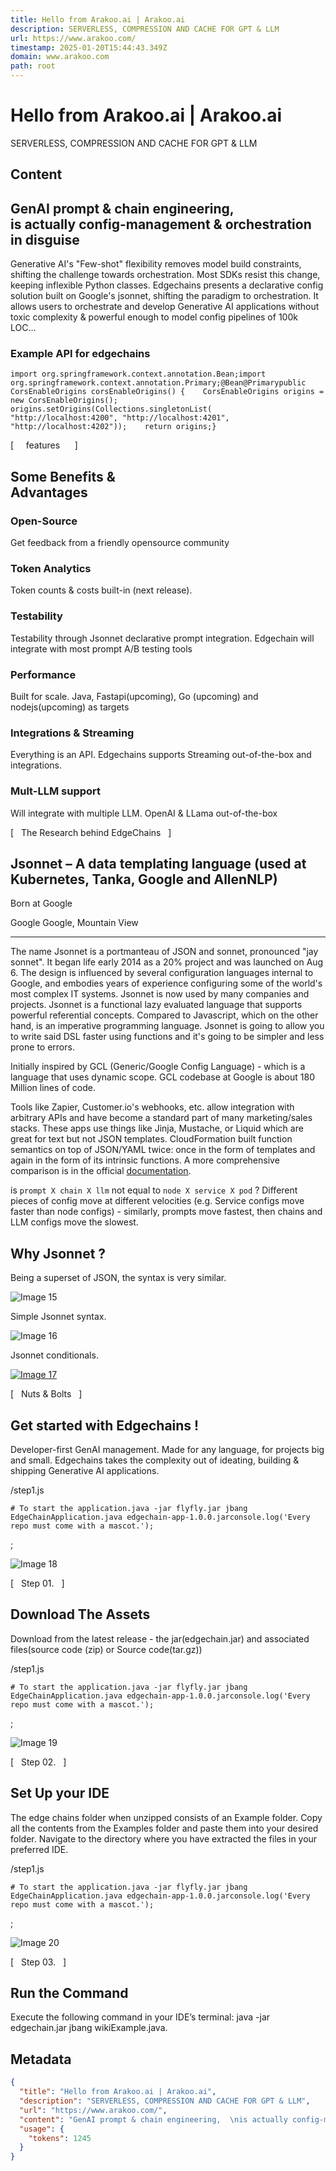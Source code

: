 ```yaml
---
title: Hello from Arakoo.ai | Arakoo.ai
description: SERVERLESS, COMPRESSION AND CACHE FOR GPT & LLM
url: https://www.arakoo.com/
timestamp: 2025-01-20T15:44:43.349Z
domain: www.arakoo.com
path: root
---
```


# Hello from Arakoo.ai | Arakoo.ai


SERVERLESS, COMPRESSION AND CACHE FOR GPT & LLM


## Content

GenAI prompt & chain engineering,  
is actually config-management & orchestration in disguise
---------------------------------------------------------------------------------------------

Generative AI's "Few-shot" flexibility removes model build constraints, shifting the challenge towards orchestration. Most SDKs resist this change, keeping inflexible Python classes. Edgechains presents a declarative config solution built on Google's jsonnet, shifting the paradigm to orchestration. It allows users to orchestrate and develop Generative AI applications without toxic complexity & powerful enough to model config pipelines of 100k LOC...

[](https://github.com/arakoodev/edgechains)

### Example API for edgechains  

```
import org.springframework.context.annotation.Bean;import org.springframework.context.annotation.Primary;@Bean@Primarypublic CorsEnableOrigins corsEnableOrigins() {    CorsEnableOrigins origins = new CorsEnableOrigins();    origins.setOrigins(Collections.singletonList(        "http://localhost:4200", "http://localhost:4201", "http://localhost:4202"));    return origins;}
```

\[     features      \]

Some Benefits &  
Advantages
----------------------------

### Open-Source

Get feedback from a friendly opensource community

### Token Analytics

Token counts & costs built-in (next release).

### Testability

Testability through Jsonnet declarative prompt integration. Edgechain will integrate with most prompt A/B testing tools

### Performance

Built for scale. Java, Fastapi(upcoming), Go (upcoming) and nodejs(upcoming) as targets

### Integrations & Streaming

Everything is an API. Edgechains supports Streaming out-of-the-box and integrations.

### Mult-LLM support

Will integrate with multiple LLM. OpenAI & LLama out-of-the-box

\[   The Research behind EdgeChains   \]

Jsonnet – A data templating language (used at Kubernetes, Tanka, Google and AllenNLP)
-------------------------------------------------------------------------------------

Born at Google

Google Google, Mountain View

* * *

The name Jsonnet is a portmanteau of JSON and sonnet, pronounced "jay sonnet". It began life early 2014 as a 20% project and was launched on Aug 6. The design is influenced by several configuration languages internal to Google, and embodies years of experience configuring some of the world's most complex IT systems. Jsonnet is now used by many companies and projects. Jsonnet is a functional lazy evaluated language that supports powerful referential concepts. Compared to Javascript, which on the other hand, is an imperative programming language. Jsonnet is going to allow you to write said DSL faster using functions and it's going to be simpler and less prone to errors.

Initially inspired by GCL (Generic/Google Config Language) - which is a language that uses dynamic scope. GCL codebase at Google is about 180 Million lines of code.

Tools like Zapier, Customer.io's webhooks, etc. allow integration with arbitrary APIs and have become a standard part of many marketing/sales stacks. These apps use things like Jinja, Mustache, or Liquid which are great for text but not JSON templates. CloudFormation built function semantics on top of JSON/YAML twice: once in the form of templates and again in the form of its intrinsic functions. A more comprehensive comparison is in the official [documentation](https://jsonnet.org/articles/comparisons.html).

is `prompt X chain X llm` not equal to `node X service X pod` ? Different pieces of config move at different velocities (e.g. Service configs move faster than node configs) - similarly, prompts move fastest, then chains and LLM configs move the slowest.

Why Jsonnet ?
-------------

Being a superset of JSON, the syntax is very similar.

![Image 15](https://www.arakoo.com/svg/research/jsonnet1.png)

Simple Jsonnet syntax.

![Image 16](https://www.arakoo.com/svg/research/jsonnet-conditional.png)

Jsonnet conditionals.

[![Image 17](https://www.arakoo.com/svg/research/read.svg)](https://jsonnet.org/)

\[   Nuts & Bolts   \]

Get started with Edgechains !
-----------------------------

Developer-first GenAI management. Made for any language, for projects big and small. Edgechains takes the complexity out of ideating, building & shipping Generative AI applications.

/step1.js

```
# To start the application.java -jar flyfly.jar jbang EdgeChainApplication.java edgechain-app-1.0.0.jarconsole.log('Every repo must come with a mascot.');
```

;

![Image 18](https://www.arakoo.com/svg/howTo/center-line.svg)

\[   Step 01.   \]

Download The Assets
-------------------

Download from the latest release - the jar(edgechain.jar) and associated files(source code (zip) or Source code(tar.gz))

/step1.js

```
# To start the application.java -jar flyfly.jar jbang EdgeChainApplication.java edgechain-app-1.0.0.jarconsole.log('Every repo must come with a mascot.');
```

;

![Image 19](https://www.arakoo.com/svg/howTo/center-line.svg)

\[   Step 02.   \]

Set Up your IDE
---------------

The edge chains folder when unzipped consists of an Example folder. Copy all the contents from the Examples folder and paste them into your desired folder. Navigate to the directory where you have extracted the files in your preferred IDE.

/step1.js

```
# To start the application.java -jar flyfly.jar jbang EdgeChainApplication.java edgechain-app-1.0.0.jarconsole.log('Every repo must come with a mascot.');
```

;

![Image 20](https://www.arakoo.com/svg/howTo/center-line.svg)

\[   Step 03.   \]

Run the Command
---------------

Execute the following command in your IDE’s terminal: java -jar edgechain.jar jbang wikiExample.java.

## Metadata

```json
{
  "title": "Hello from Arakoo.ai | Arakoo.ai",
  "description": "SERVERLESS, COMPRESSION AND CACHE FOR GPT & LLM",
  "url": "https://www.arakoo.com/",
  "content": "GenAI prompt & chain engineering,  \nis actually config-management & orchestration in disguise\n---------------------------------------------------------------------------------------------\n\nGenerative AI's \"Few-shot\" flexibility removes model build constraints, shifting the challenge towards orchestration. Most SDKs resist this change, keeping inflexible Python classes. Edgechains presents a declarative config solution built on Google's jsonnet, shifting the paradigm to orchestration. It allows users to orchestrate and develop Generative AI applications without toxic complexity & powerful enough to model config pipelines of 100k LOC...\n\n[](https://github.com/arakoodev/edgechains)\n\n### Example API for edgechains  \n\n```\nimport org.springframework.context.annotation.Bean;import org.springframework.context.annotation.Primary;@Bean@Primarypublic CorsEnableOrigins corsEnableOrigins() {    CorsEnableOrigins origins = new CorsEnableOrigins();    origins.setOrigins(Collections.singletonList(        \"http://localhost:4200\", \"http://localhost:4201\", \"http://localhost:4202\"));    return origins;}\n```\n\n\\[     features      \\]\n\nSome Benefits &  \nAdvantages\n----------------------------\n\n### Open-Source\n\nGet feedback from a friendly opensource community\n\n### Token Analytics\n\nToken counts & costs built-in (next release).\n\n### Testability\n\nTestability through Jsonnet declarative prompt integration. Edgechain will integrate with most prompt A/B testing tools\n\n### Performance\n\nBuilt for scale. Java, Fastapi(upcoming), Go (upcoming) and nodejs(upcoming) as targets\n\n### Integrations & Streaming\n\nEverything is an API. Edgechains supports Streaming out-of-the-box and integrations.\n\n### Mult-LLM support\n\nWill integrate with multiple LLM. OpenAI & LLama out-of-the-box\n\n\\[   The Research behind EdgeChains   \\]\n\nJsonnet – A data templating language (used at Kubernetes, Tanka, Google and AllenNLP)\n-------------------------------------------------------------------------------------\n\nBorn at Google\n\nGoogle Google, Mountain View\n\n* * *\n\nThe name Jsonnet is a portmanteau of JSON and sonnet, pronounced \"jay sonnet\". It began life early 2014 as a 20% project and was launched on Aug 6. The design is influenced by several configuration languages internal to Google, and embodies years of experience configuring some of the world's most complex IT systems. Jsonnet is now used by many companies and projects. Jsonnet is a functional lazy evaluated language that supports powerful referential concepts. Compared to Javascript, which on the other hand, is an imperative programming language. Jsonnet is going to allow you to write said DSL faster using functions and it's going to be simpler and less prone to errors.\n\nInitially inspired by GCL (Generic/Google Config Language) - which is a language that uses dynamic scope. GCL codebase at Google is about 180 Million lines of code.\n\nTools like Zapier, Customer.io's webhooks, etc. allow integration with arbitrary APIs and have become a standard part of many marketing/sales stacks. These apps use things like Jinja, Mustache, or Liquid which are great for text but not JSON templates. CloudFormation built function semantics on top of JSON/YAML twice: once in the form of templates and again in the form of its intrinsic functions. A more comprehensive comparison is in the official [documentation](https://jsonnet.org/articles/comparisons.html).\n\nis `prompt X chain X llm` not equal to `node X service X pod` ? Different pieces of config move at different velocities (e.g. Service configs move faster than node configs) - similarly, prompts move fastest, then chains and LLM configs move the slowest.\n\nWhy Jsonnet ?\n-------------\n\nBeing a superset of JSON, the syntax is very similar.\n\n![Image 15](https://www.arakoo.com/svg/research/jsonnet1.png)\n\nSimple Jsonnet syntax.\n\n![Image 16](https://www.arakoo.com/svg/research/jsonnet-conditional.png)\n\nJsonnet conditionals.\n\n[![Image 17](https://www.arakoo.com/svg/research/read.svg)](https://jsonnet.org/)\n\n\\[   Nuts & Bolts   \\]\n\nGet started with Edgechains !\n-----------------------------\n\nDeveloper-first GenAI management. Made for any language, for projects big and small. Edgechains takes the complexity out of ideating, building & shipping Generative AI applications.\n\n/step1.js\n\n```\n# To start the application.java -jar flyfly.jar jbang EdgeChainApplication.java edgechain-app-1.0.0.jarconsole.log('Every repo must come with a mascot.');\n```\n\n;\n\n![Image 18](https://www.arakoo.com/svg/howTo/center-line.svg)\n\n\\[   Step 01.   \\]\n\nDownload The Assets\n-------------------\n\nDownload from the latest release - the jar(edgechain.jar) and associated files(source code (zip) or Source code(tar.gz))\n\n/step1.js\n\n```\n# To start the application.java -jar flyfly.jar jbang EdgeChainApplication.java edgechain-app-1.0.0.jarconsole.log('Every repo must come with a mascot.');\n```\n\n;\n\n![Image 19](https://www.arakoo.com/svg/howTo/center-line.svg)\n\n\\[   Step 02.   \\]\n\nSet Up your IDE\n---------------\n\nThe edge chains folder when unzipped consists of an Example folder. Copy all the contents from the Examples folder and paste them into your desired folder. Navigate to the directory where you have extracted the files in your preferred IDE.\n\n/step1.js\n\n```\n# To start the application.java -jar flyfly.jar jbang EdgeChainApplication.java edgechain-app-1.0.0.jarconsole.log('Every repo must come with a mascot.');\n```\n\n;\n\n![Image 20](https://www.arakoo.com/svg/howTo/center-line.svg)\n\n\\[   Step 03.   \\]\n\nRun the Command\n---------------\n\nExecute the following command in your IDE’s terminal: java -jar edgechain.jar jbang wikiExample.java.",
  "usage": {
    "tokens": 1245
  }
}
```
